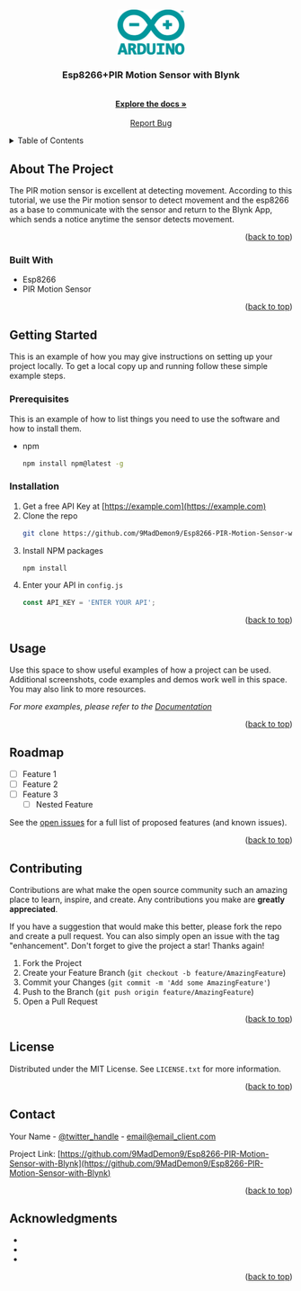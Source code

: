 <a name="readme-top"></a>

<br />
<div align="center">
  <a href="https://github.com/9MadDemon9/Esp8266-PIR-Motion-Sensor-with-Blynk">
    <img src="images/logo.png" alt="Logo" width="120" height="80">
  </a>

<h3 align="center">Esp8266+PIR Motion Sensor with Blynk</h3>

  <p align="center">
    <br />
    <a href="https://github.com/9MadDemon9/Esp8266-PIR-Motion-Sensor-with-Blynk"><strong>Explore the docs »</strong></a>
    <br />
    <br />
    <a href="https://github.com/9MadDemon9/Esp8266-PIR-Motion-Sensor-with-Blynk/issues">Report Bug</a>
  </p>
</div>



<details>
  <summary>Table of Contents</summary>
  <ol>
    <li>
      <a href="">About The Project</a>
      <ul>
        <li><a href="#built-with">Built With</a></li>
      </ul>
    </li>
    <li>
      <a href="#getting-started">Getting Started</a>
      <ul>
        <li><a href="#prerequisites">Prerequisites</a></li>
        <li><a href="#installation">Installation</a></li>
      </ul>
    </li>
    <li><a href="#usage">Usage</a></li>
    <li><a href="#license">License</a></li>
    <li><a href="#contact">Contact</a></li>
    <li><a href="#acknowledgments">Acknowledgments</a></li>
  </ol>
</details>



## About The Project

The PIR motion sensor is excellent at detecting movement. According to this tutorial, we use the Pir motion sensor to detect movement and the esp8266 as a base to communicate with the sensor and return to the Blynk App, which sends a notice anytime the sensor detects movement.

<p align="right">(<a href="#readme-top">back to top</a>)</p>



### Built With

* Esp8266
* PIR Motion Sensor

<p align="right">(<a href="#readme-top">back to top</a>)</p>



## Getting Started

This is an example of how you may give instructions on setting up your project locally.
To get a local copy up and running follow these simple example steps.

### Prerequisites

This is an example of how to list things you need to use the software and how to install them.
* npm
  ```sh
  npm install npm@latest -g
  ```

### Installation

1. Get a free API Key at [https://example.com](https://example.com)
2. Clone the repo
   ```sh
   git clone https://github.com/9MadDemon9/Esp8266-PIR-Motion-Sensor-with-Blynk.git
   ```
3. Install NPM packages
   ```sh
   npm install
   ```
4. Enter your API in `config.js`
   ```js
   const API_KEY = 'ENTER YOUR API';
   ```

<p align="right">(<a href="#readme-top">back to top</a>)</p>



## Usage

Use this space to show useful examples of how a project can be used. Additional screenshots, code examples and demos work well in this space. You may also link to more resources.

_For more examples, please refer to the [Documentation](https://example.com)_

<p align="right">(<a href="#readme-top">back to top</a>)</p>



## Roadmap

- [ ] Feature 1
- [ ] Feature 2
- [ ] Feature 3
    - [ ] Nested Feature

See the [open issues](https://github.com/9MadDemon9/Esp8266-PIR-Motion-Sensor-with-Blynk/issues) for a full list of proposed features (and known issues).

<p align="right">(<a href="#readme-top">back to top</a>)</p>



## Contributing

Contributions are what make the open source community such an amazing place to learn, inspire, and create. Any contributions you make are **greatly appreciated**.

If you have a suggestion that would make this better, please fork the repo and create a pull request. You can also simply open an issue with the tag "enhancement".
Don't forget to give the project a star! Thanks again!

1. Fork the Project
2. Create your Feature Branch (`git checkout -b feature/AmazingFeature`)
3. Commit your Changes (`git commit -m 'Add some AmazingFeature'`)
4. Push to the Branch (`git push origin feature/AmazingFeature`)
5. Open a Pull Request

<p align="right">(<a href="#readme-top">back to top</a>)</p>



## License

Distributed under the MIT License. See `LICENSE.txt` for more information.

<p align="right">(<a href="#readme-top">back to top</a>)</p>



## Contact

Your Name - [@twitter_handle](https://twitter.com/twitter_handle) - email@email_client.com

Project Link: [https://github.com/9MadDemon9/Esp8266-PIR-Motion-Sensor-with-Blynk](https://github.com/9MadDemon9/Esp8266-PIR-Motion-Sensor-with-Blynk)

<p align="right">(<a href="#readme-top">back to top</a>)</p>



## Acknowledgments

* []()
* []()
* []()

<p align="right">(<a href="#readme-top">back to top</a>)</p>



[contributors-shield]: https://img.shields.io/github/contributors/9MadDemon9/Esp8266-PIR-Motion-Sensor-with-Blynk.svg?style=for-the-badge
[contributors-url]: https://github.com/9MadDemon9/Esp8266-PIR-Motion-Sensor-with-Blynk/graphs/contributors
[forks-shield]: https://img.shields.io/github/forks/9MadDemon9/Esp8266-PIR-Motion-Sensor-with-Blynk.svg?style=for-the-badge
[forks-url]: https://github.com/9MadDemon9/Esp8266-PIR-Motion-Sensor-with-Blynk/network/members
[stars-shield]: https://img.shields.io/github/stars/9MadDemon9/Esp8266-PIR-Motion-Sensor-with-Blynk.svg?style=for-the-badge
[stars-url]: https://github.com/9MadDemon9/Esp8266-PIR-Motion-Sensor-with-Blynk/stargazers
[issues-shield]: https://img.shields.io/github/issues/9MadDemon9/Esp8266-PIR-Motion-Sensor-with-Blynk.svg?style=for-the-badge
[issues-url]: https://github.com/9MadDemon9/Esp8266-PIR-Motion-Sensor-with-Blynk/issues
[license-shield]: https://img.shields.io/github/license/9MadDemon9/Esp8266-PIR-Motion-Sensor-with-Blynk.svg?style=for-the-badge
[license-url]: https://github.com/9MadDemon9/Esp8266-PIR-Motion-Sensor-with-Blynk/blob/master/LICENSE.txt
[linkedin-shield]: https://img.shields.io/badge/-LinkedIn-black.svg?style=for-the-badge&logo=linkedin&colorB=555
[linkedin-url]: https://linkedin.com/in/linkedin_username
[product-screenshot]: images/screenshot.png
[Next.js]: https://img.shields.io/badge/next.js-000000?style=for-the-badge&logo=nextdotjs&logoColor=white
[Next-url]: https://nextjs.org/
[React.js]: https://img.shields.io/badge/React-20232A?style=for-the-badge&logo=react&logoColor=61DAFB
[React-url]: https://reactjs.org/
[Vue.js]: https://img.shields.io/badge/Vue.js-35495E?style=for-the-badge&logo=vuedotjs&logoColor=4FC08D
[Vue-url]: https://vuejs.org/
[Angular.io]: https://img.shields.io/badge/Angular-DD0031?style=for-the-badge&logo=angular&logoColor=white
[Angular-url]: https://angular.io/
[Svelte.dev]: https://img.shields.io/badge/Svelte-4A4A55?style=for-the-badge&logo=svelte&logoColor=FF3E00
[Svelte-url]: https://svelte.dev/
[Laravel.com]: https://img.shields.io/badge/Laravel-FF2D20?style=for-the-badge&logo=laravel&logoColor=white
[Laravel-url]: https://laravel.com
[Bootstrap.com]: https://img.shields.io/badge/Bootstrap-563D7C?style=for-the-badge&logo=bootstrap&logoColor=white
[Bootstrap-url]: https://getbootstrap.com
[JQuery.com]: https://img.shields.io/badge/jQuery-0769AD?style=for-the-badge&logo=jquery&logoColor=white
[JQuery-url]: https://jquery.com 
